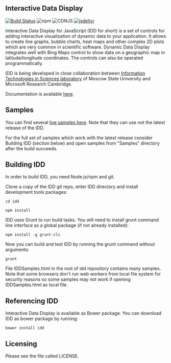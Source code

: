 Interactive Data Display
------------------------

[![Build Status](https://travis-ci.org/predictionmachines/InteractiveDataDisplay.svg?branch=master)](https://travis-ci.org/predictionmachines/InteractiveDataDisplay)
![npm](https://img.shields.io/npm/v/interactive-data-display.svg)
![CDNJS](https://img.shields.io/cdnjs/v/interactive-data-display.svg)
[![jsdelivr](https://data.jsdelivr.com/v1/package/npm/interactive-data-display/badge)](https://www.jsdelivr.com/package/npm/interactive-data-display)

Interactive Data Display for JavaScript (IDD for short) is a set of controls for adding interactive visualization of dynamic data to your application. 
It allows to create line graphs, bubble charts, heat maps and other complex 2D plots which are very common in scientific software. 
Dynamic Data Display integrates well with Bing Maps control to show data on a geographic map in latitude/longitude coordinates. 
The controls can also be operated programmatically. 

IDD is being developed in close collaboration between [Information Technologies in Sciences laboratory](http://itis.cs.msu.ru) of Moscow State University and Microsoft Research Cambridge. 

Documentation is available [here](https://github.com/predictionmachines/InteractiveDataDisplay/wiki). 

## Samples

You can find several [live samples here](http://predictionmachines.github.io/InteractiveDataDisplay/samples/IDDSamples.html). Note that they can use not the latest release of the IDD.

For the full set of samples which work with the latest release consider Building IDD (section below) and open samples from "Samples" directory after the build succeeds.

Building IDD
------------

In order to build IDD, you need Node.js/npm and git.

Clone a copy of the IDD git repo, enter IDD directory and install development tools packages:

`cd idd`

`npm install`

IDD uses Grunt to run build tasks. You will need to install grunt command line interface as a global package (if not already installed):

`npm install -g grunt-cli`

Now you can build and test IDD by running the grunt command without arguments:

`grunt`

File IDDSamples.html in the root of idd repository contains many samples. Note that some browsers don't run web workers from local file system
for security reasons so some samples may not work if opening IDDSamples.html as local file.

Referencing IDD
---------------

Interactive Data Display is available as Bower package. You can download IDD as bower package by running:

`bower install idd`

Licensing
---------

Please see the file called LICENSE.
